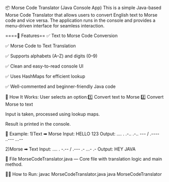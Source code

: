 📦 Morse Code Translator (Java Console App)
This is a simple Java-based Morse Code Translator that allows users to convert English text to Morse code and vice versa. The application runs in the console and provides a menu-driven interface for seamless interaction.

====🚀 Features==
✅ Text to Morse Code Conversion

✅ Morse Code to Text Translation

✅ Supports alphabets (A–Z) and digits (0–9)

✅ Clean and easy-to-read console UI

✅ Uses HashMaps for efficient lookup

✅ Well-commented and beginner-friendly Java code

🔧 How It Works:
User selects an option:1️⃣ Convert text to Morse
                       2️⃣ Convert Morse to text

Input is taken, processed using lookup maps.

Result is printed in the console.

🧠 Example:
1)Text ➡ Morse
Input: HELLO 123
Output: .... . .-.. .-.. --- / .---- ..--- ...--

2)Morse ➡ Text
Input: .... . -.-- / .--- .- ...- .-
Output: HEY JAVA

📁 File
MorseCodeTranslator.java — Core file with translation logic and main method.

👨‍💻 How to Run:
javac MorseCodeTranslator.java
java MorseCodeTranslator
